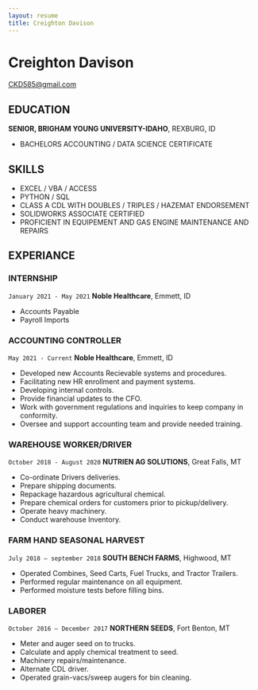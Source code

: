 ```yaml
---
layout: resume
title: Creighton Davison
---
```

# Creighton Davison


<div id="webaddress">
<a href="CKD585@gmail.com">CKD585@gmail.com</a>



## EDUCATION

__SENIOR, BRIGHAM YOUNG UNIVERSITY-IDAHO__, REXBURG, ID

- BACHELORS ACCOUNTING / DATA SCIENCE CERTIFICATE

## SKILLS

- EXCEL / VBA / ACCESS
- PYTHON / SQL
- CLASS A CDL WITH DOUBLES / TRIPLES / HAZEMAT ENDORSEMENT
- SOLIDWORKS ASSOCIATE CERTIFIED
- PROFICIENT IN EQUIPEMENT AND GAS ENGINE MAINTENANCE AND REPAIRS

## EXPERIANCE

### INTERNSHIP

`January 2021 - May 2021`
__Noble Healthcare__, Emmett, ID

- Accounts Payable
- Payroll Imports

### ACCOUNTING CONTROLLER

`May 2021 - Current`
__Noble Healthcare__, Emmett, ID

- Developed new Accounts Recievable systems and procedures.
- Facilitating new HR enrollment and payment systems.
- Developing internal controls.
- Provide financial updates to the CFO.
- Work with government regulations and inquiries to keep company in conformity.
- Oversee and support accounting team and provide needed training.

### WAREHOUSE WORKER/DRIVER

`October 2018 - August 2020`
__NUTRIEN AG SOLUTIONS__, Great Falls, MT

- Co-ordinate Drivers deliveries.
- Prepare shipping documents.
- Repackage hazardous agricultural chemical.
- Prepare chemical orders for customers prior to pickup/delivery.
- Operate heavy machinery.
- Conduct warehouse Inventory.

### FARM HAND SEASONAL HARVEST

`July 2018 – september 2018`
__SOUTH BENCH FARMS__, Highwood, MT

- Operated Combines, Seed Carts, Fuel Trucks, and Tractor Trailers.
- Performed regular maintenance on all equipment.
- Performed moisture tests before filling bins.

### LABORER
`October 2016 – December 2017`
__NORTHERN SEEDS__, Fort Benton, MT

- Meter and auger seed on to trucks.
- Calculate and apply chemical treatment to seed.
- Machinery repairs/maintenance.
- Alternate CDL driver.
- Operated grain-vacs/sweep augers for bin cleaning.





<!-- ### Footer
Last updated: April 2022 -->


